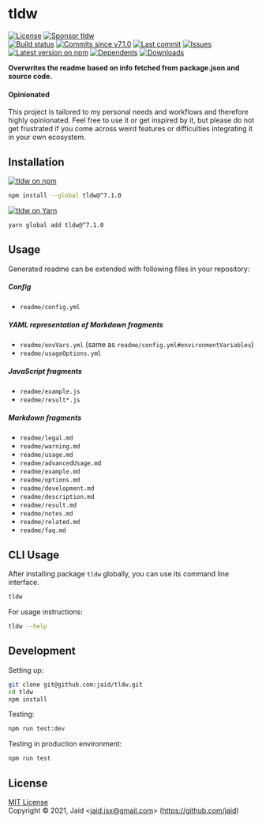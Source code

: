 # tldw


<a href="https://raw.githubusercontent.com/jaid/tldw/master/license.txt"><img src="https://img.shields.io/github/license/jaid/tldw?style=flat-square" alt="License"/></a> <a href="https://github.com/sponsors/jaid"><img src="https://img.shields.io/badge/<3-Sponsor-FF45F1?style=flat-square" alt="Sponsor tldw"/></a>  
<a href="https://actions-badge.atrox.dev/jaid/tldw/goto"><img src="https://img.shields.io/endpoint.svg?style=flat-square&url=https%3A%2F%2Factions-badge.atrox.dev%2Fjaid%2Ftldw%2Fbadge" alt="Build status"/></a> <a href="https://github.com/jaid/tldw/commits"><img src="https://img.shields.io/github/commits-since/jaid/tldw/v7.1.0?style=flat-square&logo=github" alt="Commits since v7.1.0"/></a> <a href="https://github.com/jaid/tldw/commits"><img src="https://img.shields.io/github/last-commit/jaid/tldw?style=flat-square&logo=github" alt="Last commit"/></a> <a href="https://github.com/jaid/tldw/issues"><img src="https://img.shields.io/github/issues/jaid/tldw?style=flat-square&logo=github" alt="Issues"/></a>  
<a href="https://npmjs.com/package/tldw"><img src="https://img.shields.io/npm/v/tldw?style=flat-square&logo=npm&label=latest%20version" alt="Latest version on npm"/></a> <a href="https://github.com/jaid/tldw/network/dependents"><img src="https://img.shields.io/librariesio/dependents/npm/tldw?style=flat-square&logo=npm" alt="Dependents"/></a> <a href="https://npmjs.com/package/tldw"><img src="https://img.shields.io/npm/dm/tldw?style=flat-square&logo=npm" alt="Downloads"/></a>

**Overwrites the readme based on info fetched from package.json and source code.**

#### Opinionated

This project is tailored to my personal needs and workflows and therefore highly opinionated. Feel free to use it or get inspired by it, but please do not get frustrated if you come across weird features or difficulties integrating it in your own ecosystem.




## Installation

<a href="https://npmjs.com/package/tldw"><img src="https://img.shields.io/badge/npm-tldw-C23039?style=flat-square&logo=npm" alt="tldw on npm"/></a>

```bash
npm install --global tldw@^7.1.0
```

<a href="https://yarnpkg.com/package/tldw"><img src="https://img.shields.io/badge/Yarn-tldw-2F8CB7?style=flat-square&logo=yarn&logoColor=white" alt="tldw on Yarn"/></a>

```bash
yarn global add tldw@^7.1.0
```






## Usage

Generated readme can be extended with following files in your repository:

##### Config

- `readme/config.yml`

##### YAML representation of Markdown fragments

- `readme/envVars.yml` (same as `readme/config.yml#environmentVariables`)
- `readme/usageOptions.yml`

##### JavaScript fragments

- `readme/example.js`
- `readme/result*.js`

##### Markdown fragments

- `readme/legal.md`
- `readme/warning.md`
- `readme/usage.md`
- `readme/advancedUsage.md`
- `readme/example.md`
- `readme/options.md`
- `readme/development.md`
- `readme/description.md`
- `readme/result.md`
- `readme/notes.md`
- `readme/related.md`
- `readme/faq.md`






## CLI Usage
After installing package `tldw` globally, you can use its command line interface.
```bash
tldw
```
For usage instructions:
```bash
tldw --help
```










## Development



Setting up:
```bash
git clone git@github.com:jaid/tldw.git
cd tldw
npm install
```
Testing:
```bash
npm run test:dev
```
Testing in production environment:
```bash
npm run test
```


## License
[MIT License](https://raw.githubusercontent.com/jaid/tldw/master/license.txt)  
Copyright © 2021, Jaid \<jaid.jsx@gmail.com> (https://github.com/jaid)

<!---
Readme generated with tldw v7.1.0
https://github.com/Jaid/tldw
-->